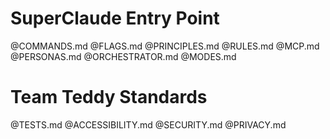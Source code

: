 # SuperClaude Entry Point

@COMMANDS.md
@FLAGS.md
@PRINCIPLES.md
@RULES.md
@MCP.md
@PERSONAS.md
@ORCHESTRATOR.md
@MODES.md

# Team Teddy Standards
@TESTS.md
@ACCESSIBILITY.md
@SECURITY.md
@PRIVACY.md
